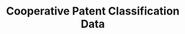 ---
bigquery: https://console.cloud.google.com/bigquery?p=patents-public-data&d=cpc&page=dataset
citation: '“Cooperative Patent Classification” by the EPO and USPTO, for public use. '
contributors: EPO, USPTO
cost: None
description: Cooperative Patent Classification Data contains the scheme and definitions
  of the Cooperative Patent Classification system for classifying patent documents.
  The CPC is the result of a partnership between the EPO and the USPTO in their joint
  effort to develop a common, internationally compatible classification system for
  technical documents, in particular patent publications, which will be used by both
  offices in the patent granting process
documentation: https://www.cooperativepatentclassification.org/cpcSchemeAndDefinitions
last_edit: 04/07/2022, 07:59:56
location: https://www.cooperativepatentclassification.org/index
maintained_by: USPTO, EPO
schema_fields:
- definition
- notAllocatable
- residual_references
- ipcConcordant
- applicationReferences
- title_part
- limitingReferences
- informativeReferences
- breakdownCode
- status
- childGroups
- additional_only
- not_allocatable
- symbol
- residualReferences
- titlePart
- synonyms
- application_references
- children
- titleFull
- title_full
- ipc_concordant
- level
- date_revised
- informative_references
- dateRevised
- limiting_references
- child_groups
- sizeCache
- glossary
- breakdown_code
- parents
shortname: cooperative_patent_classification
tags:
- patents
- science
title: Cooperative Patent Classification Data
uuid: 984374a7-16e9-4b35-9445-458daceb01bf
---